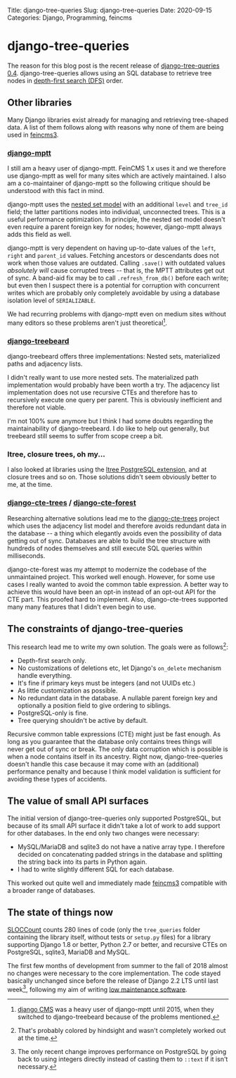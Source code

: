 Title: django-tree-queries
Slug: django-tree-queries
Date: 2020-09-15
Categories: Django, Programming, feincms

# django-tree-queries

The reason for this blog post is the recent release of [django-tree-queries 0.4](https://django-tree-queries.readthedocs.io/). django-tree-queries allows using an SQL database to retrieve tree nodes in [depth-first search (DFS)](https://en.wikipedia.org/wiki/Depth-first_search) order.

## Other libraries

Many Django libraries exist already for managing and retrieving tree-shaped data. A list of them follows along with reasons why none of them are being used in [feincms3](https://feincms3.readthedocs.io/).

### [django-mptt](https://django-mptt.readthedocs.io/)

I still am a heavy user of django-mptt. FeinCMS 1.x uses it and we therefore use django-mptt as well for many sites which are actively maintained. I also am a co-maintainer of django-mptt so the following critique should be understood with this fact in mind.

django-mptt uses the [nested set model](https://en.wikipedia.org/wiki/Nested_set_model) with an additional `level` and `tree_id` field; the latter partitions nodes into individual, unconnected trees. This is a useful performance optimization. In principle, the nested set model doesn't even require a parent foreign key for nodes; however, django-mptt always adds this field as well.

django-mptt is very dependent on having up-to-date values of the `left`, `right` and `parent_id` values. Fetching ancestors or descendants does not work when those values are outdated. Calling `.save()` with outdated values _absolutely will_ cause corrupted trees -- that is, the MPTT attributes get out of sync. A band-aid fix may be to call `.refresh_from_db()` before each write; but even then I suspect there is a potential for corruption with concurrent writes which are probably only completely avoidable by using a database isolation level of `SERIALIZABLE`.

We had recurring problems with django-mptt even on medium sites without many editors so these problems aren't just theoretical[^djcms].

[^djcms]: [django CMS](https://www.django-cms.org/) was a heavy user of django-mptt until 2015, when they switched to django-treebeard because of the problems mentioned.

### [django-treebeard](https://django-treebeard.readthedocs.io/)

django-treebeard offers three implementations: Nested sets, materialized paths and adjacency lists.

I didn't really want to use more nested sets. The materialized path implementation would probably have been worth a try. The adjacency list implementation does not use recursive CTEs and therefore has to recursively execute one query per parent. This is obviously inefficient and therefore not viable.

I'm not 100% sure anymore but I think I had some doubts regarding the maintainability of django-treebeard. I do like to help out generally, but treebeard still seems to suffer from scope creep a bit.

### ltree, closure trees, oh my...

I also looked at libraries using the [ltree PostgreSQL extension](https://www.postgresql.org/docs/current/ltree.html), and at closure trees and so on. Those solutions didn't seem obviously better to me, at the time.

### [django-cte-trees](https://django-cte-trees.readthedocs.io/) / [django-cte-forest](https://django-cte-forest.readthedocs.io/)

Researching alternative solutions lead me to the [django-cte-trees](https://django-cte-trees.readthedocs.io/) project which uses the adjacency list model and therefore avoids redundant data in the database -- a thing which elegantly avoids even the possibility of data getting out of sync. Databases are able to build the tree structure with hundreds of nodes themselves and still execute SQL queries within milliseconds.

django-cte-forest was my attempt to modernize the codebase of the unmaintained project. This worked well enough. However, for some use cases I really wanted to avoid the common table expression. A better way to achieve this would have been an opt-in instead of an opt-out API for the CTE part. This proofed hard to implement. Also, django-cte-trees supported many many features that I didn't even begin to use.

## The constraints of django-tree-queries

This research lead me to write my own solution. The goals were as follows[^goals]:

[^goals]: That's probably colored by hindsight and wasn't completely worked out at the time.

- Depth-first search only.
- No customizations of deletions etc, let Django's `on_delete` mechanism handle everything.
- It's fine if primary keys must be integers (and not UUIDs etc.)
- As little customization as possible.
- No redundant data in the database. A nullable parent foreign key and optionally a position field to give ordering to siblings.
- PostgreSQL-only is fine.
- Tree querying shouldn't be active by default.

Recursive common table expressions (CTE) might just be fast enough. As long as you guarantee that the database only contains trees things will never get out of sync or break. The only data corruption which is possible is when a node contains itself in its ancestry. Right now, django-tree-queries doesn't handle this case because it may come with an (additional) performance penalty and because I think model validation is sufficient for avoiding these types of accidents.

## The value of small API surfaces

The initial version of django-tree-queries only supported PostgreSQL, but because of its small API surface it didn't take a lot of work to add support for other databases. In the end only two changes were necessary:

- MySQL/MariaDB and sqlite3 do not have a native array type. I therefore decided on concatenating padded strings in the database and splitting the string back into its parts in Python again.
- I had to write slightly different SQL for each database.

This worked out quite well and immediately made [feincms3](https://feincms3.readthedocs.io/) compatible with a broader range of databases.

## The state of things now

[SLOCCount](https://dwheeler.com/sloccount/) counts 280 lines of code (only the `tree_queries` folder containing the library itself, without tests or `setup.py` files) for a library supporting Django 1.8 or better, Python 2.7 or better, and recursive CTEs on PostgreSQL, sqlite3, MariaDB and MySQL.

The first few months of development from summer to the fall of 2018 almost no changes were necessary to the core implementation. The code stayed basically unchanged since before the release of Django 2.2 LTS until last week[^change], following my aim of writing [low maintenance software](https://406.ch/writing/low-maintenance-software/).

[^change]: The only recent change improves performance on PostgreSQL by going back to using integers directly instead of casting them to `::text` if it isn't necessary.

